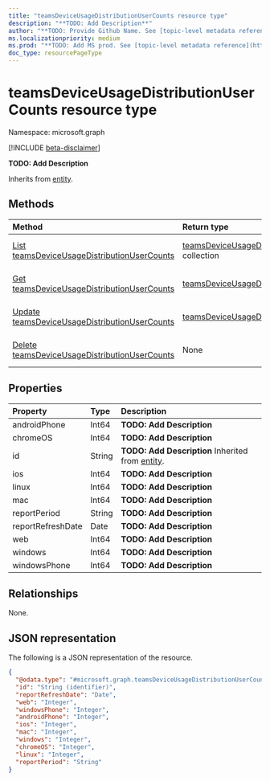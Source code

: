 ```yaml
---
title: "teamsDeviceUsageDistributionUserCounts resource type"
description: "**TODO: Add Description**"
author: "**TODO: Provide Github Name. See [topic-level metadata reference](https://msgo.azurewebsites.net/add/document/guidelines/metadata.html#topic-level-metadata)**"
ms.localizationpriority: medium
ms.prod: "**TODO: Add MS prod. See [topic-level metadata reference](https://msgo.azurewebsites.net/add/document/guidelines/metadata.html#topic-level-metadata)**"
doc_type: resourcePageType
---
```


# teamsDeviceUsageDistributionUserCounts resource type

Namespace: microsoft.graph

[!INCLUDE [beta-disclaimer](../../includes/beta-disclaimer.md)]

**TODO: Add Description**


Inherits from [entity](../resources/entity.md).

## Methods
|Method|Return type|Description|
|:---|:---|:---|
|[List teamsDeviceUsageDistributionUserCounts](../api/teamsdeviceusagedistributionusercounts-list.md)|[teamsDeviceUsageDistributionUserCounts](../resources/teamsdeviceusagedistributionusercounts.md) collection|Get a list of the [teamsDeviceUsageDistributionUserCounts](../resources/teamsdeviceusagedistributionusercounts.md) objects and their properties.|
|[Get teamsDeviceUsageDistributionUserCounts](../api/teamsdeviceusagedistributionusercounts-get.md)|[teamsDeviceUsageDistributionUserCounts](../resources/teamsdeviceusagedistributionusercounts.md)|Read the properties and relationships of a [teamsDeviceUsageDistributionUserCounts](../resources/teamsdeviceusagedistributionusercounts.md) object.|
|[Update teamsDeviceUsageDistributionUserCounts](../api/teamsdeviceusagedistributionusercounts-update.md)|[teamsDeviceUsageDistributionUserCounts](../resources/teamsdeviceusagedistributionusercounts.md)|Update the properties of a [teamsDeviceUsageDistributionUserCounts](../resources/teamsdeviceusagedistributionusercounts.md) object.|
|[Delete teamsDeviceUsageDistributionUserCounts](../api/teamsdeviceusagedistributionusercounts-delete.md)|None|Deletes a [teamsDeviceUsageDistributionUserCounts](../resources/teamsdeviceusagedistributionusercounts.md) object.|

## Properties
|Property|Type|Description|
|:---|:---|:---|
|androidPhone|Int64|**TODO: Add Description**|
|chromeOS|Int64|**TODO: Add Description**|
|id|String|**TODO: Add Description** Inherited from [entity](../resources/entity.md).|
|ios|Int64|**TODO: Add Description**|
|linux|Int64|**TODO: Add Description**|
|mac|Int64|**TODO: Add Description**|
|reportPeriod|String|**TODO: Add Description**|
|reportRefreshDate|Date|**TODO: Add Description**|
|web|Int64|**TODO: Add Description**|
|windows|Int64|**TODO: Add Description**|
|windowsPhone|Int64|**TODO: Add Description**|

## Relationships
None.

## JSON representation
The following is a JSON representation of the resource.
<!-- {
  "blockType": "resource",
  "keyProperty": "id",
  "@odata.type": "microsoft.graph.teamsDeviceUsageDistributionUserCounts",
  "baseType": "microsoft.graph.entity",
  "openType": false
}
-->
``` json
{
  "@odata.type": "#microsoft.graph.teamsDeviceUsageDistributionUserCounts",
  "id": "String (identifier)",
  "reportRefreshDate": "Date",
  "web": "Integer",
  "windowsPhone": "Integer",
  "androidPhone": "Integer",
  "ios": "Integer",
  "mac": "Integer",
  "windows": "Integer",
  "chromeOS": "Integer",
  "linux": "Integer",
  "reportPeriod": "String"
}
```

